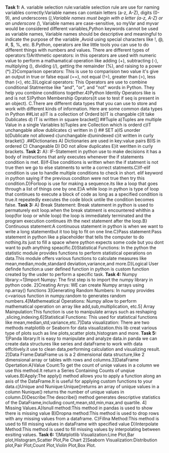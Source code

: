 **Task 1:** A. variable selection rule:variable selection rule are use for naming variables correctly:Variable names can contain letters (a-z, A-Z), digits (0-9), and underscores (_),Variable names must begin with a letter (a-z, A-Z) or an underscore (_), Variable names are case-sensitive, so myVar and myvar would be considered different variables,Python keywords cannot be used as variable names, Variable names should be descriptive and meaningful to indicate the purpose of the variable ,Avoid using special characters like !, @, #, $, %, etc.
B.Python, operators are like little tools you can use to do different things with numbers and values. There are different types of operators:1}Arithmetic operators: in this operators are used with numeric value to perform a mathamatical operation like adding (+), subtracting (-), multiplying (), dividing (/), getting the remainder (%), and raising to a power (*).2}Comparison operators: This is use to comparision two value it's give an output in true or false equal (==), not equal (!=), greater than (>), less than (<), etc.3}Logical operators: This Operators are use to combine conditional Statmentse like "and", "or", and "not" words in Python. They help you combine conditions together.4}Python Identily Operators like is and is not 5}Python Membership Oprators(it use to test if seq is present in an object).
C.There are different data types that you can use to store and work with different kinds of information. Here are some common data types in Python ##List a)IT is a collection of Orderd b)IT is changable c)It take Dublicates d) IT is written in square bracket[] ##Tuple a)Tuples are multiple Value in a single Variables b)Tuples are Collection which is orderd c)IT unchangable allow dublicates c) written in () ## SET a)IS unorder b)Dublicate not allowed c)unchangable d)unindexed c)it written in curly bracket{} .##Dictionaries A) Dictionaries are used in key:value pairs B)IS in ordered C) Changeable D) DO not allow duplicates E)it weritten in curly brackets.
**Task 2:** A}: IF-Statement in python use to make decisions it has a body of instructions that anly executes whenever the if statements condition is met.
B}If-Else conditions is written when the if statment is not true then we go to else statments to write a correct statments.C}If-elif condition is use to handle multiple conditions to check in short. elif keyword in python saying if the previous conditon were not true then try this condition.D}Forloop is use for making a sequence.its like a loop that goes through a list of things one by one.E}A while loop in python is type of loop that continues to execute a block of code as long as a specified condition is true.it repeatedly executes the code block untile the condition becomes false.
**Task 3:** A} Break Statement: Break statement in python is used to permaturely exit loop.when the break statment is encountered whithin a loop(for loop or while loop) the loop is immediately terminated and the program execution continues ith the next statement after the loop.B} Continuous statement:A continuous statement in python is when we want to write a long statementbut it too big to fit on one line.C}Pass statement:Pass statement in python like a placeholder that tells the computer to do nothing.its just to fill a space where python expects some code but you dont want to puth anything speacific.D}Statistical Functions: In the python the statistic module provides functions to perform statistical operations on data.This module offers various functions to calculate measures like mean,median,mode,standard deviation,variance,and more.D}Logical User definde function:a user defined function in python is custom function created by the usder to perform a specific task.
**Task 4:** Numpy library:=1]Import Numpy: The first step is to import the numpy library in python code. 2]Creating Arrys: WE can create Numpy arrays using np.array() functions 3]Generating Random Numbers: In numpy provides c=various function in numpy.random to generates random numbers.4]Mathemeatical Operations: Numpy allow to perform mathematical operation on array like add,sub,multiplication, etc.5] Array Mainpulation:This function is use to manipulate arrays such as reshaping ,slicing,indexing.6]Statistical Functions: This used for statistical functions like mean,median,std,variance,etc.7]Data visualization:
There are two methods matplotlib or Seaborn for data visualization.this lib creat various type of plots such as line plots,scatter plots,histogram and more.
**Task 5:** 1]Panda library:It is easy to manipulate and analyze data.in panda we can create data structures like series and dataFrame to work with data effcitively.it use to clean data,performing calculation and visualizing result. 2]Data Frame:DataFrame us is a 2 dimensional data structure,like 2 dimensional array or tables with rows and columns.3]DataFrame Opertation:A}Value Count:To get the count of uniqe values in a column we use this method.It return a Series Containing Counts of unqiue values.B}Apply:The apply() method allows you to apply a function along an axis of the DataFrame.It is useful for applying custom functions to your data.c}Unique and Nunique:Unique()returns an array of unique values in a column Nunique() returns the number of unique values in column.D}Describe:The describe() method generates descriptive statistics of the DataFrame,including count,mean,std,min,max,and quartile. 4] Missing Values.A}Isnull method:This method in pandas is used to show there is missing value B}Dropna method:This method is used to drop rows with any missing values from a dataframe. C}Fillna Method:This method is used to fill missing values in dataFrame with specified value D}Interpolate Method:This method is used to fill missing values by interpolating between exsiting values.
**Task 6:** 1]Matplotlib Visualization:Line Plot,Bar plot,Histogram,Scatter Plot,Pie Chart 2]Seaborn Visualization:Distribution plot,Pair Plot,Count Plot,Violin Plot,Box Plot.





